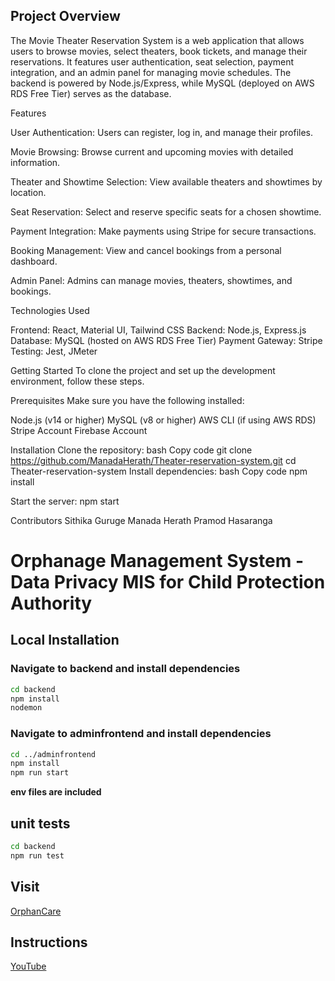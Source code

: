 

## Project Overview
The Movie Theater Reservation System is a web application that allows users to browse movies, select theaters, book tickets, and manage their reservations. It features user authentication, seat selection, payment integration, and an admin panel for managing movie schedules. The backend is powered by Node.js/Express, while MySQL (deployed on AWS RDS Free Tier) serves as the database.

Features

User Authentication: Users can register, log in, and manage their profiles.

Movie Browsing: Browse current and upcoming movies with detailed information.

Theater and Showtime Selection: View available theaters and showtimes by location.

Seat Reservation: Select and reserve specific seats for a chosen showtime.

Payment Integration: Make payments using Stripe for secure transactions.

Booking Management: View and cancel bookings from a personal dashboard.

Admin Panel: Admins can manage movies, theaters, showtimes, and bookings.



Technologies Used

Frontend: React, Material UI, Tailwind CSS
Backend: Node.js, Express.js
Database: MySQL (hosted on AWS RDS Free Tier)
Payment Gateway: Stripe
Testing: Jest, JMeter


Getting Started
To clone the project and set up the development environment, follow these steps.

Prerequisites
Make sure you have the following installed:

Node.js (v14 or higher)
MySQL (v8 or higher)
AWS CLI (if using AWS RDS)
Stripe Account
Firebase Account


Installation
Clone the repository:
bash
Copy code
git clone https://github.com/ManadaHerath/Theater-reservation-system.git
cd Theater-reservation-system
Install dependencies:
bash
Copy code
npm install

Start the server:
npm start

Contributors
Sithika Guruge
Manada Herath
Pramod Hasaranga

# Orphanage Management System - Data Privacy MIS for Child Protection Authority
## Local Installation


### Navigate to backend and install dependencies
```bash
cd backend
npm install
nodemon
```
### Navigate to adminfrontend and install dependencies
```bash
cd ../adminfrontend
npm install
npm run start
```
**env files are included**

## unit tests
```bash
cd backend
npm run test
```

## Visit
[OrphanCare](http://51.21.150.105:3000/)

## Instructions
[YouTube](https://www.youtube.com/watch?v=dXaw9w06IsE&t=2s&ab_channel=savindugunasekara)


